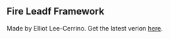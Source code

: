 ## Fire Leadf Framework
Made by Elliot Lee-Cerrino.
Get the latest verion [here]("https://www.fireleafstudios.uk/dl/engine/LatestEngine.jar").
